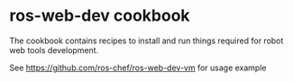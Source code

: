 # ros-web-dev cookbook

The cookbook contains recipes to install and run things required for robot web tools development.

See https://github.com/ros-chef/ros-web-dev-vm for usage example
